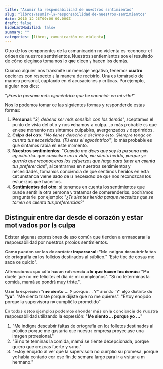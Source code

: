 ```yaml
---
title: "Asumir la responsabilidad de nuestros sentimientos"
slug: "libros/asumir-la-responsabilidad-de-nuestros-sentimientos"
date: 2018-12-26T00:00:00.000Z
draft: false
hideLastModified: false
summary: ""
categories: [libros, comunicación no violenta]
---
```



  Otro de los componentes de la comunicación no violenta es reconocer el origen
  de nuestros sentimientos. Nuestros sentiemientos son el resultado de cómo
  elegimos tomarnos lo que dicen y hacen los demás.

  Cuando alguien nos transmite un mensaje negativo, tenemos __cuatro__ opciones
  con respecto a la manera de recibirlo. Una es tomárselo de manera personal,
  captando en él acusaciones y críticas. Por ejemplo, alguien nos dice:

  "*¡Eres la persona más egocéntrica que he conocido en mi vida!*"

  Nos lo podemos tomar de las siguientes formas y responder de estas formas:

  1. __Personal__: "*Sí, debería ser más sensible con los demás*", aceptamos el
  punto de vista del otro y nos echamos la culpa. Lo más probable es que en ese
  momento nos sintamos culpables, avergonzados y deprimidos.
  2. __Culpa del otro__: "*No tienes derecho a decirme esto. Siempre tengo en
  cuenta tus necesidades. ¡Tú eres el egocéntrico!*", lo más probable es que
  sintamos rabia en este momento.
  3. __Nuestros sentimientos__: "*Cuando me dices que soy la persona más
  egocéntrica que conociste en tu vida, me siento herido, porque yo querría que
  reconocieras los esfuerzos que hago para tener en cuenta tus preferencias*",
  al centrarnos en nuestros sentimientos y necesidades, tomamos conciencia de
  que sentirnos heridos en esta circunstancia viene dado de la necesidad de que
  nos reconozcan los esfuerzos que hacemos.
  4. __Sentimientos del otro__: si tenemos en cuenta los sentimientos que puede
  sentir la otra persona y tratamos de comprenderlos, podríamos preguntarle, por
  ejemplo: "*¿Te sientes herida porque necesitas que se tomen en cuenta tus
  preferencias?*"

Distinguir entre dar desde el corazón y estar motivados por la culpa
--------------------------------------------------------------------------------

  Existen algunas expresiones de uso común que tienden a enmascarar la
  responsabilidad por nuestros propios sentimientos.

  Como pueden ser las de carácter __impersonal__: "Me indigna descubrir faltas
  de ortografía en los folletos destinados al público." "Este tipo de cosas me
  saca de quicio".

  Afirmaciones que sólo hacen referencia a __lo que hacen los demás__: "Me duele
  que no me felicites el día de mi cumpleaños". "Si no te terminas la comida,
  mamá se pondrá muy triste.".

  Usar la expresión "__me siento__ ... X porque ... Y" siendo ´*Y*´ algo
  distinto de "__yo__": "Me siento triste porque dijiste que no me quieres".
  "Estoy enojado porque la supervisora no cumplió lo prometido"

  En todos estos ejemplos podemos ahondar más en la conciencia de nuestra
  responsabilidad utilizando la expresión: "__Me siento ... porque yo ...__"

  1. "Me indigna descubrir faltas de ortografía en los folletos destinados al
  público porque me gustaría que nuestra empresa proyectase una imagen
  profesional."
  2. "Si no te terminas la comida, mamá se siente decepcionada, porque quiero
  que crezcas fuerte y sano."
  3. "Estoy enojado al ver que la supervisora no cumplió su promesa, porque yo
  había contado con ese fin de semana largo para ir a visitar a mi hermano."

<!-- El dolor de expresar nuestras necesidades frente al dolor de no expresarlas -->
<!-- -------------------------------------------------------------------------------- -->

<!-- TODO: etapas de la esclavitud emocional-->

